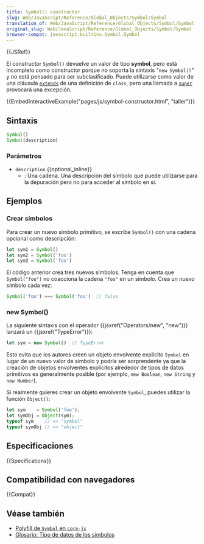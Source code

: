 ```yaml
---
title: Symbol() constructor
slug: Web/JavaScript/Reference/Global_Objects/Symbol/Symbol
translation_of: Web/JavaScript/Reference/Global_Objects/Symbol/Symbol
original_slug: Web/JavaScript/Reference/Global_Objects/Symbol/Symbol
browser-compat: javascript.builtins.Symbol.Symbol
---
```

{{JSRef}}

El constructor `Symbol()` devuelve un valor de tipo **symbol**, pero está incompleto como constructor porque no soporta la sintaxis "`new Symbol()`" y no está pensado para ser subclasificado. Puede utilizarse como valor de una cláusula [`extends`](/es/docs/Web/JavaScript/Reference/Classes/extends) de una definición de `class`, pero una llamada a [`super`](/es/docs/Web/JavaScript/Reference/Operators/super) provocará una excepción.

{{EmbedInteractiveExample("pages/js/symbol-constructor.html", "taller")}}

## Sintaxis

```js
Symbol()
Symbol(description)
```

### Parámetros

- `description` {{optional_inline}}
  - : Una cadena. Una descripción del símbolo que puede utilizarse para la depuración pero no para acceder al símbolo en sí.

## Ejemplos

### Crear símbolos

Para crear un nuevo símbolo primitivo, se escribe `Symbol()` con una cadena opcional como descripción:

```js
let sym1 = Symbol()
let sym2 = Symbol('foo')
let sym3 = Symbol('foo')
```

El código anterior crea tres nuevos símbolos. Tenga en cuenta que `Symbol("foo")` no coacciona la cadena `"foo"` en un símbolo. Crea un nuevo símbolo cada vez:

```js
Symbol('foo') === Symbol('foo')  // false
```

### new Symbol()

La siguiente sintaxis con el operador {{jsxref("Operators/new", "new")}} lanzará un {{jsxref("TypeError")}}:

```js
let sym = new Symbol()  // TypeError
```

Esto evita que los autores creen un objeto envolvente explícito `Symbol` en lugar de un nuevo valor de símbolo y podría ser sorprendente ya que la creación de objetos envolventes explícitos alrededor de tipos de datos primitivos es generalmente posible (por ejemplo, `new Boolean`, `new String` y `new Number`).

Si realmente quieres crear un objeto envolvente `Symbol`, puedes utilizar la función `Object()`:

```js
let sym    = Symbol('foo');
let symObj = Object(sym);
typeof sym    // => "symbol"
typeof symObj // => "object"
```

## Especificaciones

{{Specifications}}

## Compatibilidad con navegadores

{{Compat}}

## Véase también

- [Polyfill de `Symbol` en `core-js`](https://github.com/zloirock/core-js#ecmascript-symbol)
- [Glosario: Tipo de datos de los símbolos](/es/docs/Glossary/Symbol)
